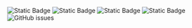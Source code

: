 ![Static Badge](https://img.shields.io/badge/blacklists-60-000000) ![Static Badge](https://img.shields.io/badge/blacklisted-2563991-cc0000) ![Static Badge](https://img.shields.io/badge/whitelisted-2244-00CC00) ![Static Badge](https://img.shields.io/badge/streaming_blacklist-28107-000000) ![GitHub issues](https://img.shields.io/github/issues/fabriziosalmi/blacklists)
